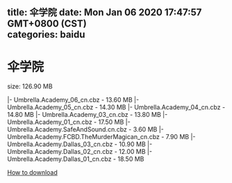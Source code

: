 
title: 伞学院
date: Mon Jan 06 2020 17:47:57 GMT+0800 (CST)    
categories: baidu
---

# 伞学院
size: 126.90 MB
 
 
|- Umbrella.Academy_06_cn.cbz - 13.60 MB
|- Umbrella.Academy_05_cn.cbz - 14.30 MB
|- Umbrella.Academy_04_cn.cbz - 14.80 MB
|- Umbrella.Academy_03_cn.cbz - 13.80 MB
|- Umbrella.Academy_01_cn.cbz - 17.50 MB
|- Umbrella.Academy.SafeAndSound.cn.cbz - 3.60 MB
|- Umbrella.Academy.FCBD.TheMurderMagican_cn.cbz - 7.90 MB
|- Umbrella.Academy.Dallas_03_cn.cbz - 10.90 MB
|- Umbrella.Academy.Dallas_02_cn.cbz - 12.00 MB
|- Umbrella.Academy.Dallas_01_cn.cbz - 18.50 MB

[How to download](https://bpcam.bemobtrk.com/go/2ceec3aa-1ca2-46d6-b9ff-aaa5c184517c?jno=5282)